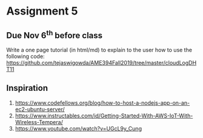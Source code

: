 # Assignment 5

## Due Nov 6<sup>th</sup> before class

Write a one page tutorial (in html/md) to explain to the user how to use
the following code:
<https://github.com/tejaswigowda/AME394Fall2019/tree/master/cloudLogDHT11>


## Inspiration

1. https://www.codefellows.org/blog/how-to-host-a-nodejs-app-on-an-ec2-ubuntu-server/
2. https://www.instructables.com/id/Getting-Started-With-AWS-IoT-With-Wireless-Tempera/
3. https://www.youtube.com/watch?v=UGcL9y_Cung

